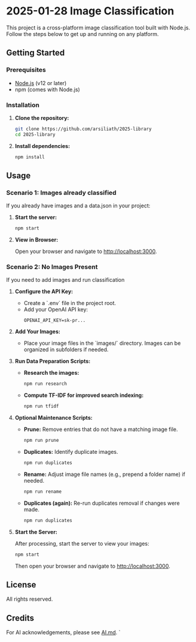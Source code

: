 # 2025-01-28 Image Classification

This project is a cross-platform image classification tool built with Node.js. Follow the steps below to get up and running on any platform.

## Getting Started

### Prerequisites

- [Node.js](https://nodejs.org/) (v12 or later)
- npm (comes with Node.js)

### Installation

1. **Clone the repository:**

   ```bash
   git clone https://github.com/arsiliath/2025-library
   cd 2025-library
   ```

2. **Install dependencies:**

   ```bash
   npm install
   ```

## Usage


### Scenario 1: Images already classified

If you already have images and a data.json in your project:

1. **Start the server:**

   ```bash
   npm start
   ```

2. **View in Browser:**

   Open your browser and navigate to [http://localhost:3000](http://localhost:3000).

### Scenario 2: No Images Present

If you need to add images and run classification

1. **Configure the API Key:**

   - Create a \`.env\` file in the project root.
   - Add your OpenAI API key:
     ```
     OPENAI_API_KEY=sk-pr...
     ```

2. **Add Your Images:**

   - Place your image files in the \`images/\` directory. Images can be organized in subfolders if needed.

3. **Run Data Preparation Scripts:**

   - **Research the images:**
     ```bash
     npm run research
     ```
   - **Compute TF-IDF for improved search indexing:**
     ```bash
     npm run tfidf
     ```

4. **Optional Maintenance Scripts:**

   - **Prune:** Remove entries that do not have a matching image file.
     ```bash
     npm run prune
     ```
   - **Duplicates:** Identify duplicate images.
     ```bash
     npm run duplicates
     ```
   - **Rename:** Adjust image file names (e.g., prepend a folder name) if needed.
     ```bash
     npm run rename
     ```
   - **Duplicates (again):** Re-run duplicates removal if changes were made.
     ```bash
     npm run duplicates
     ```

5. **Start the Server:**

   After processing, start the server to view your images:
   ```bash
   npm start
   ```
   Then open your browser and navigate to [http://localhost:3000](http://localhost:3000).

## License

All rights reserved.

## Credits

For AI acknowledgements, please see [AI.md](AI.md).
`